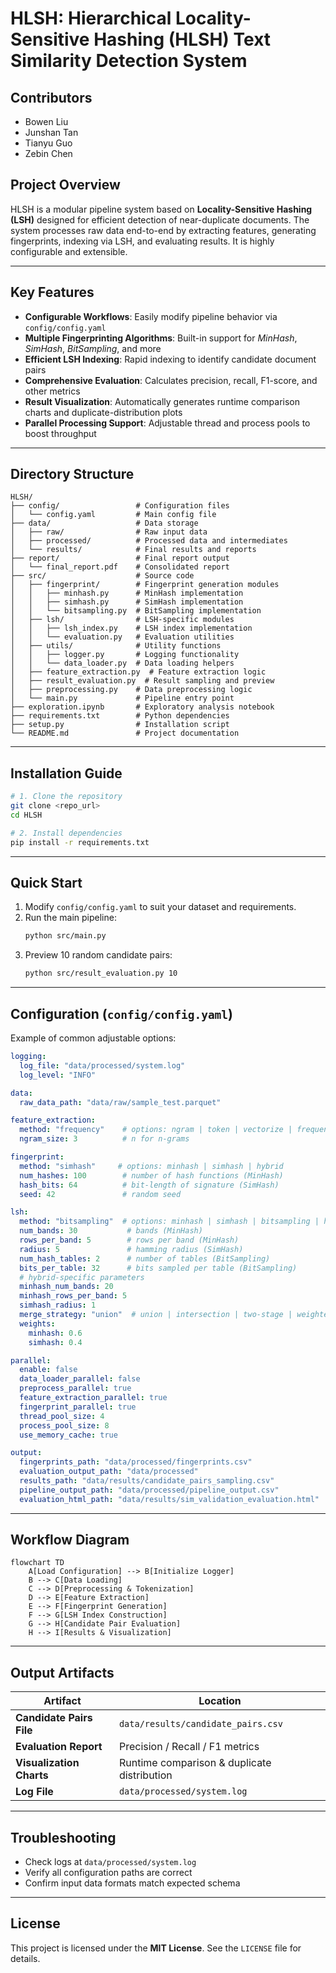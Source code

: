 # HLSH: Hierarchical Locality-Sensitive Hashing (HLSH) Text Similarity Detection System

## Contributors

- Bowen Liu
- Junshan Tan
- Tianyu Guo
- Zebin Chen

## Project Overview

HLSH is a modular pipeline system based on **Locality-Sensitive Hashing (LSH)** designed for efficient detection of near-duplicate documents. The system processes raw data end-to-end by extracting features, generating fingerprints, indexing via LSH, and evaluating results. It is highly configurable and extensible.

---

## Key Features

- **Configurable Workflows**: Easily modify pipeline behavior via `config/config.yaml`
- **Multiple Fingerprinting Algorithms**: Built-in support for _MinHash_, _SimHash_, _BitSampling_, and more
- **Efficient LSH Indexing**: Rapid indexing to identify candidate document pairs
- **Comprehensive Evaluation**: Calculates precision, recall, F1-score, and other metrics
- **Result Visualization**: Automatically generates runtime comparison charts and duplicate-distribution plots
- **Parallel Processing Support**: Adjustable thread and process pools to boost throughput

---

## Directory Structure

```text
HLSH/
├── config/                 # Configuration files
│   └── config.yaml         # Main config file
├── data/                   # Data storage
│   ├── raw/                # Raw input data
│   ├── processed/          # Processed data and intermediates
│   └── results/            # Final results and reports
├── report/                 # Final report output
│   └── final_report.pdf    # Consolidated report
├── src/                    # Source code
│   ├── fingerprint/        # Fingerprint generation modules
│   │   ├── minhash.py      # MinHash implementation
│   │   ├── simhash.py      # SimHash implementation
│   │   └── bitsampling.py  # BitSampling implementation
│   ├── lsh/                # LSH-specific modules
│   │   ├── lsh_index.py    # LSH index implementation
│   │   └── evaluation.py   # Evaluation utilities
│   ├── utils/              # Utility functions
│   │   ├── logger.py       # Logging functionality
│   │   └── data_loader.py  # Data loading helpers
│   ├── feature_extraction.py  # Feature extraction logic
│   ├── result_evaluation.py  # Result sampling and preview
│   ├── preprocessing.py    # Data preprocessing logic
│   └── main.py             # Pipeline entry point
├── exploration.ipynb       # Exploratory analysis notebook
├── requirements.txt        # Python dependencies
├── setup.py                # Installation script
└── README.md               # Project documentation
```

---

## Installation Guide

```bash
# 1. Clone the repository
git clone <repo_url>
cd HLSH

# 2. Install dependencies
pip install -r requirements.txt
```

---

## Quick Start

1. Modify `config/config.yaml` to suit your dataset and requirements.
2. Run the main pipeline:
   ```bash
   python src/main.py
   ```
3. Preview 10 random candidate pairs:
   ```bash
   python src/result_evaluation.py 10
   ```

---

## Configuration (`config/config.yaml`)

Example of common adjustable options:

```yaml
logging:
  log_file: "data/processed/system.log"
  log_level: "INFO"

data:
  raw_data_path: "data/raw/sample_test.parquet"

feature_extraction:
  method: "frequency"    # options: ngram | token | vectorize | frequency
  ngram_size: 3          # n for n-grams

fingerprint:
  method: "simhash"     # options: minhash | simhash | hybrid
  num_hashes: 100        # number of hash functions (MinHash)
  hash_bits: 64          # bit-length of signature (SimHash)
  seed: 42               # random seed

lsh:
  method: "bitsampling"  # options: minhash | simhash | bitsampling | hybrid
  num_bands: 30           # bands (MinHash)
  rows_per_band: 5        # rows per band (MinHash)
  radius: 5               # hamming radius (SimHash)
  num_hash_tables: 2      # number of tables (BitSampling)
  bits_per_table: 32      # bits sampled per table (BitSampling)
  # hybrid-specific parameters
  minhash_num_bands: 20
  minhash_rows_per_band: 5
  simhash_radius: 1
  merge_strategy: "union"  # union | intersection | two-stage | weighted
  weights:
    minhash: 0.6
    simhash: 0.4

parallel:
  enable: false
  data_loader_parallel: false
  preprocess_parallel: true
  feature_extraction_parallel: true
  fingerprint_parallel: true
  thread_pool_size: 4
  process_pool_size: 8
  use_memory_cache: true

output:
  fingerprints_path: "data/processed/fingerprints.csv"
  evaluation_output_path: "data/processed"
  results_path: "data/results/candidate_pairs_sampling.csv"
  pipeline_output_path: "data/processed/pipeline_output.csv"
  evaluation_html_path: "data/results/sim_validation_evaluation.html"
```

---

## Workflow Diagram

```mermaid
flowchart TD
    A[Load Configuration] --> B[Initialize Logger]
    B --> C[Data Loading]
    C --> D[Preprocessing & Tokenization]
    D --> E[Feature Extraction]
    E --> F[Fingerprint Generation]
    F --> G[LSH Index Construction]
    G --> H[Candidate Pair Evaluation]
    H --> I[Results & Visualization]
```

---

## Output Artifacts

| Artifact                 | Location                                     |
| ------------------------ | -------------------------------------------- |
| **Candidate Pairs File** | `data/results/candidate_pairs.csv`           |
| **Evaluation Report**    | Precision / Recall / F1 metrics             |
| **Visualization Charts** | Runtime comparison & duplicate distribution |
| **Log File**            | `data/processed/system.log`                  |

---

## Troubleshooting

- Check logs at `data/processed/system.log`
- Verify all configuration paths are correct
- Confirm input data formats match expected schema

---

## License

This project is licensed under the **MIT License**. See the `LICENSE` file for details.
